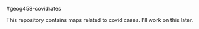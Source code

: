 #geog458-covidrates

This repository contains maps related to covid cases. I'll work on this later.

